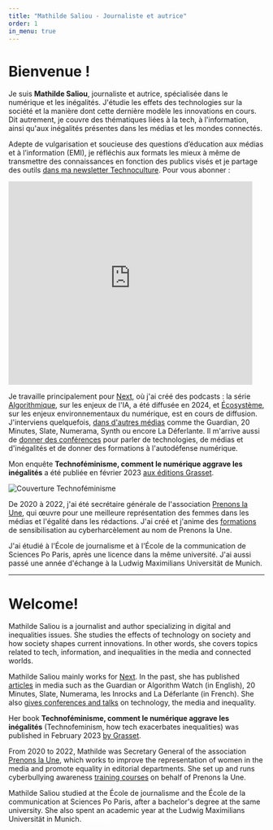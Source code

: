 ```yaml
---
title: "Mathilde Saliou - Journaliste et autrice"
order: 1
in_menu: true
---
```

# Bienvenue !

Je suis **Mathilde Saliou**, journaliste et autrice, spécialisée dans le numérique et les inégalités. J'étudie les effets des technologies sur la société et la manière dont cette dernière modèle les innovations en cours. Dit autrement, je couvre des thématiques liées à la tech, à l'information, ainsi qu'aux inégalités présentes dans les médias et les mondes connectés.

Adepte de vulgarisation et soucieuse des questions d’éducation aux médias et à l’information (EMI), je réfléchis aux formats les mieux à même de transmettre des connaissances en fonction des publics visés et je partage des outils [dans ma newsletter Technoculture](https://technoculture.kessel.media?source_type=social_network). Pour vous abonner :

<iframe
  src="https://technoculture.kessel.media/iframe"
  width="480"
  height="400"
  frameborder="0"
  scrolling="no"
>
</iframe>

Je travaille principalement pour [Next](https://next.ink/public-profile/?id=54), où j'ai créé des podcasts : la série [Algorithmique](https://next.ink/podcast/algorithmique-next-lance-son-premier-podcast/), sur les enjeux de l'IA, a été diffusée en 2024, et [Écosystème](https://next.ink/podcast/next-lance-ecosysteme-une-nouvelle-serie-audio-sur-les-enjeux-environnementaux-du-numerique/), sur les enjeux environnementaux du numérique, est en cours de diffusion. J'interviens quelquefois, [dans d'autres médias](https://mathildesaliou.com/portfolio.html) comme the Guardian, 20 Minutes, Slate, Numerama, Synth ou encore La Déferlante. Il m'arrive aussi de [donner des conférences](https://mathildesaliou.com/evenements.html) pour parler de technologies, de médias et d'inégalités et de donner des formations à l'autodéfense numérique.

Mon enquête **Technoféminisme, comment le numérique aggrave les inégalités** a été publiée en février 2023 [aux éditions Grasset](https://www.grasset.fr/livres/technofeminisme-9782246828822).

![Couverture Technoféminisme](https://github.com/mathildsl/test-website-repo-3796/blob/main/images/Technofeminisme_MathildeSaliou_small.jpeg?raw=true)

De 2020 à 2022, j'ai été secrétaire générale de l'association [Prenons la Une](https://prenonslaune.fr/), qui œuvre pour une meilleure représentation des femmes dans les médias et l'égalité dans les rédactions. J'ai créé et j'anime des [formations](https://prenonslaune.fr/2020/11/cyberharcelement-journaliste/) de sensibilisation au cyberharcèlement au nom de Prenons la Une.

J'ai étudié à l'École de journalisme et à l'École de la communication de Sciences Po Paris, après une licence dans la même université. J'ai aussi passé une année d'échange à la Ludwig Maximilians Universität de Munich.

---------
# Welcome!

Mathilde Saliou is a journalist and author specializing in digital and inequalities issues. She studies the effects of technology on society and how society shapes current innovations. In other words, she covers topics related to tech, information, and inequalities in the media and connected worlds.

Mathilde Saliou mainly works for [Next](https://next.ink/). In the past, she has published [articles](https://mathildesaliou.com/portfolio.html) in media such as the Guardian or Algorithm Watch (in English), 20 Minutes, Slate, Numerama, les Inrocks and La Déferlante (in French). She also [gives conferences and talks](https://mathildesaliou.com/evenements.html) on technology, the media and inequality.

Her book __Technoféminisme, comment le numérique aggrave les inégalités__ (Technofeminism, how tech exacerbates inequalities) was published in February 2023 [by Grasset](https://www.grasset.fr/livres/technofeminisme-9782246828822).

From 2020 to 2022, Mathilde was Secretary General of the association [Prenons la Une](https://prenonslaune.fr/), which works to improve the representation of women in the media and promote equality in editorial departments. She set up and runs cyberbullying awareness [training courses](https://prenonslaune.fr/2020/11/cyberharcelement-journaliste/) on behalf of Prenons la Une.

Mathilde Saliou studied at the École de journalisme and the École de la communication at Sciences Po Paris, after a bachelor's degree at the same university. She also spent an academic year at the Ludwig Maximilians Universität in Munich.
<a rel="me" style="color:white;" href="https://piaille.fr/@mathildesaliou">Mastodon</a> 
